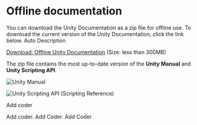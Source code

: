 
# Offline documentation

You can download the Unity Documentation as a zip file for offline use. To download the current version of the Unity Documentation, click the link below.
Auto Description

[Download: Offline Unity Documentation](../uploads/UnityDocumentation.zip) (Size: less than 300MB)

The zip file contains the most up-to-date version of the __Unity Manual__ and __Unity Scripting API__.


![Unity Manual](../uploads/Main/OfflineDocumentationUserManual.png)

![Unity Scripting API (Scripting Reference)](../uploads/Main/OfflineDocumentationScriptRef.png)

Add coder

Add coder.
Add Coder.
Add Coder
